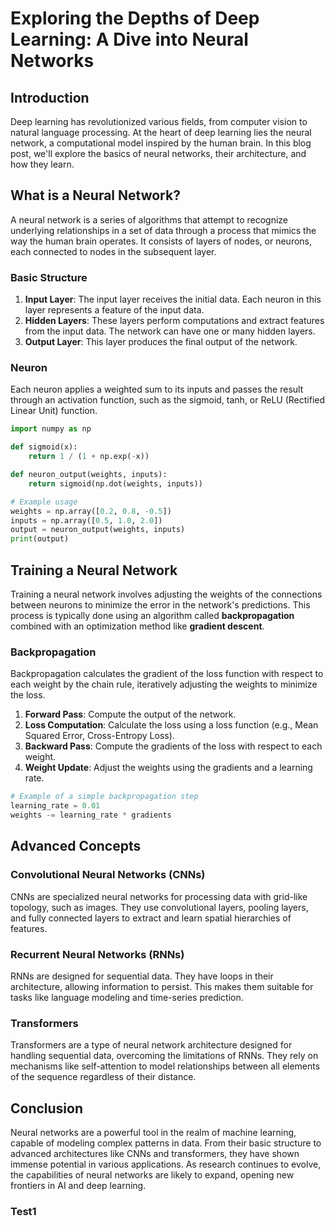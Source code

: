 # Exploring the Depths of Deep Learning: A Dive into Neural Networks

## Introduction

Deep learning has revolutionized various fields, from computer vision to natural language processing. At the heart of deep learning lies the neural network, a computational model inspired by the human brain. In this blog post, we'll explore the basics of neural networks, their architecture, and how they learn.

## What is a Neural Network?

A neural network is a series of algorithms that attempt to recognize underlying relationships in a set of data through a process that mimics the way the human brain operates. It consists of layers of nodes, or neurons, each connected to nodes in the subsequent layer.

### Basic Structure

1. **Input Layer**: The input layer receives the initial data. Each neuron in this layer represents a feature of the input data.
2. **Hidden Layers**: These layers perform computations and extract features from the input data. The network can have one or many hidden layers.
3. **Output Layer**: This layer produces the final output of the network.

### Neuron

Each neuron applies a weighted sum to its inputs and passes the result through an activation function, such as the sigmoid, tanh, or ReLU (Rectified Linear Unit) function.

```python
import numpy as np

def sigmoid(x):
    return 1 / (1 + np.exp(-x))

def neuron_output(weights, inputs):
    return sigmoid(np.dot(weights, inputs))

# Example usage
weights = np.array([0.2, 0.8, -0.5])
inputs = np.array([0.5, 1.0, 2.0])
output = neuron_output(weights, inputs)
print(output)
```

## Training a Neural Network

Training a neural network involves adjusting the weights of the connections between neurons to minimize the error in the network's predictions. This process is typically done using an algorithm called **backpropagation** combined with an optimization method like **gradient descent**.

### Backpropagation

Backpropagation calculates the gradient of the loss function with respect to each weight by the chain rule, iteratively adjusting the weights to minimize the loss.

1. **Forward Pass**: Compute the output of the network.
2. **Loss Computation**: Calculate the loss using a loss function (e.g., Mean Squared Error, Cross-Entropy Loss).
3. **Backward Pass**: Compute the gradients of the loss with respect to each weight.
4. **Weight Update**: Adjust the weights using the gradients and a learning rate.

```python
# Example of a simple backpropagation step
learning_rate = 0.01
weights -= learning_rate * gradients
```

## Advanced Concepts

### Convolutional Neural Networks (CNNs)

CNNs are specialized neural networks for processing data with grid-like topology, such as images. They use convolutional layers, pooling layers, and fully connected layers to extract and learn spatial hierarchies of features.

### Recurrent Neural Networks (RNNs)

RNNs are designed for sequential data. They have loops in their architecture, allowing information to persist. This makes them suitable for tasks like language modeling and time-series prediction.

### Transformers

Transformers are a type of neural network architecture designed for handling sequential data, overcoming the limitations of RNNs. They rely on mechanisms like self-attention to model relationships between all elements of the sequence regardless of their distance.

## Conclusion

Neural networks are a powerful tool in the realm of machine learning, capable of modeling complex patterns in data. From their basic structure to advanced architectures like CNNs and transformers, they have shown immense potential in various applications. As research continues to evolve, the capabilities of neural networks are likely to expand, opening new frontiers in AI and deep learning.

### Test1
